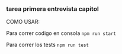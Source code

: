 ### tarea primera entrevista capitol

COMO USAR:

Para correr codigo en consola `npm run start`

Para correr los tests `npm run test`
